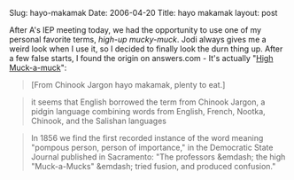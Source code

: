 Slug: hayo-makamak
Date: 2006-04-20
Title: hayo makamak
layout: post

After A's IEP meeting today, we had the opportunity to use one of my personal favorite terms, *high-up mucky-muck*. Jodi always gives me a weird look when I use it, so I decided to finally look the durn thing up. After a few false starts, I found the origin on answers.com - It's actually "[High Muck-a-muck](http://www.answers.com/topic/high-muckamuck)":

>[From Chinook Jargon hayo makamak, plenty to eat.]

>it seems that English borrowed the term from Chinook Jargon, a pidgin language combining words from English, French, Nootka, Chinook, and the Salishan languages

>In 1856 we find the first recorded instance of the word meaning "pompous person, person of importance," in the Democratic State Journal published in Sacramento: "The professors &emdash; the high "Muck-a-Mucks" &emdash; tried fusion, and produced confusion."
